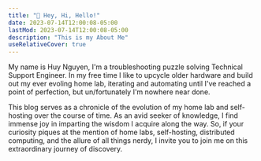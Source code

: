 ```yaml
---
title: "👋 Hey, Hi, Hello!"
date: 2023-07-14T12:00:08-05:00
lastMod: 2023-07-14T12:00:08-05:00
description: "This is my About Me"
useRelativeCover: true
---
```


My name is Huy Nguyen, I'm a troubleshooting puzzle solving Technical Support Engineer. In my free time I like to upcycle older hardware and build out my ever evoling home lab, iterating and automating until I've reached a point of perfection, but un/fortunately I'm nowhere near done.

This blog serves as a chronicle of the evolution of my home lab and self-hosting over the course of time. As an avid seeker of knowledge, I find immense joy in imparting the wisdom I acquire along the way. So, if your curiosity piques at the mention of home labs, self-hosting, distributed computing, and the allure of all things nerdy, I invite you to join me on this extraordinary journey of discovery.